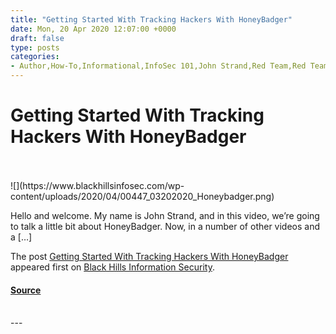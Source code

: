 ```yaml
---
title: "Getting Started With Tracking Hackers With HoneyBadger"
date: Mon, 20 Apr 2020 12:07:00 +0000
draft: false
type: posts
categories: 
- Author,How-To,Informational,InfoSec 101,John Strand,Red Team,Red Team Tools,HoneyBadger
---
```

# Getting Started With Tracking Hackers With HoneyBadger

<br/>

<br/>
![](https://www.blackhillsinfosec.com/wp-content/uploads/2020/04/00447_03202020_Honeybadger.png)

Hello and welcome. My name is John Strand, and in this video, we’re going to talk a little bit about HoneyBadger. Now, in a number of other videos and a \[…\]

The post [Getting Started With Tracking Hackers With HoneyBadger](https://www.blackhillsinfosec.com/getting-started-with-tracking-hackers-with-honeybadger/) appeared first on [Black Hills Information Security](https://www.blackhillsinfosec.com).

#### [Source](https://www.blackhillsinfosec.com/getting-started-with-tracking-hackers-with-honeybadger/)

<br/>
---
